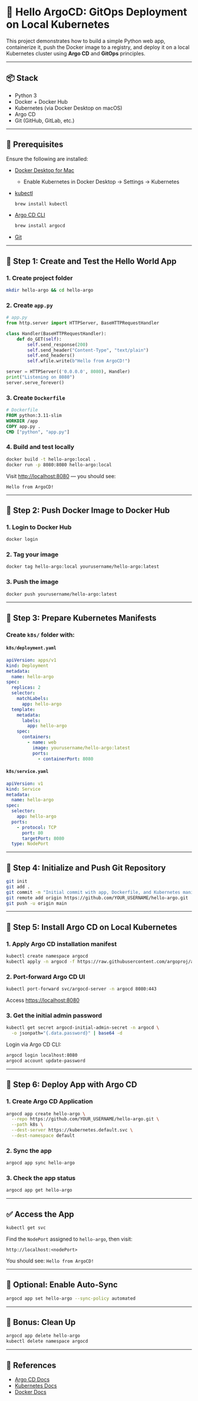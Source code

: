 # 🚀 Hello ArgoCD: GitOps Deployment on Local Kubernetes

This project demonstrates how to build a simple Python web app, containerize it, push the Docker image to a registry, and deploy it on a local Kubernetes cluster using **Argo CD** and **GitOps** principles.

---

## 📦 Stack

* Python 3
* Docker + Docker Hub
* Kubernetes (via Docker Desktop on macOS)
* Argo CD
* Git (GitHub, GitLab, etc.)

---

## 🧰 Prerequisites

Ensure the following are installed:

* [Docker Desktop for Mac](https://www.docker.com/products/docker-desktop/)

  * Enable Kubernetes in Docker Desktop → Settings → Kubernetes
* [kubectl](https://kubernetes.io/docs/tasks/tools/install-kubectl/)

  ```bash
  brew install kubectl
  ```
* [Argo CD CLI](https://argo-cd.readthedocs.io/en/stable/cli_installation/)

  ```bash
  brew install argocd
  ```
* [Git](https://git-scm.com/)

---

## 🧱 Step 1: Create and Test the Hello World App

### 1. Create project folder

```bash
mkdir hello-argo && cd hello-argo
```

### 2. Create `app.py`

```python
# app.py
from http.server import HTTPServer, BaseHTTPRequestHandler

class Handler(BaseHTTPRequestHandler):
    def do_GET(self):
        self.send_response(200)
        self.send_header("Content-Type", "text/plain")
        self.end_headers()
        self.wfile.write(b"Hello from ArgoCD!")

server = HTTPServer(('0.0.0.0', 8080), Handler)
print("Listening on 8080")
server.serve_forever()
```

### 3. Create `Dockerfile`

```Dockerfile
# Dockerfile
FROM python:3.11-slim
WORKDIR /app
COPY app.py .
CMD ["python", "app.py"]
```

### 4. Build and test locally

```bash
docker build -t hello-argo:local .
docker run -p 8080:8080 hello-argo:local
```

Visit [http://localhost:8080](http://localhost:8080) — you should see:

```
Hello from ArgoCD!
```

---

## 🐳 Step 2: Push Docker Image to Docker Hub

### 1. Login to Docker Hub

```bash
docker login
```

### 2. Tag your image

```bash
docker tag hello-argo:local yourusername/hello-argo:latest
```

### 3. Push the image

```bash
docker push yourusername/hello-argo:latest
```

---

## 📁 Step 3: Prepare Kubernetes Manifests

### Create `k8s/` folder with:

#### `k8s/deployment.yaml`

```yaml
apiVersion: apps/v1
kind: Deployment
metadata:
  name: hello-argo
spec:
  replicas: 2
  selector:
    matchLabels:
      app: hello-argo
  template:
    metadata:
      labels:
        app: hello-argo
    spec:
      containers:
        - name: web
          image: yourusername/hello-argo:latest
          ports:
            - containerPort: 8080
```

#### `k8s/service.yaml`

```yaml
apiVersion: v1
kind: Service
metadata:
  name: hello-argo
spec:
  selector:
    app: hello-argo
  ports:
    - protocol: TCP
      port: 80
      targetPort: 8080
  type: NodePort
```

---

## 📂 Step 4: Initialize and Push Git Repository

```bash
git init
git add .
git commit -m "Initial commit with app, Dockerfile, and Kubernetes manifests"
git remote add origin https://github.com/YOUR_USERNAME/hello-argo.git
git push -u origin main
```

---

## 🚀 Step 5: Install Argo CD on Local Kubernetes

### 1. Apply Argo CD installation manifest

```bash
kubectl create namespace argocd
kubectl apply -n argocd -f https://raw.githubusercontent.com/argoproj/argo-cd/stable/manifests/install.yaml
```

### 2. Port-forward Argo CD UI

```bash
kubectl port-forward svc/argocd-server -n argocd 8080:443
```

Access [https://localhost:8080](https://localhost:8080)

### 3. Get the initial admin password

```bash
kubectl get secret argocd-initial-admin-secret -n argocd \
  -o jsonpath="{.data.password}" | base64 -d
```

Login via Argo CD CLI:

```bash
argocd login localhost:8080
argocd account update-password
```

---

## 📱 Step 6: Deploy App with Argo CD

### 1. Create Argo CD Application

```bash
argocd app create hello-argo \
  --repo https://github.com/YOUR_USERNAME/hello-argo.git \
  --path k8s \
  --dest-server https://kubernetes.default.svc \
  --dest-namespace default
```

### 2. Sync the app

```bash
argocd app sync hello-argo
```

### 3. Check the app status

```bash
argocd app get hello-argo
```

---

## ✅ Access the App

```bash
kubectl get svc
```

Find the `NodePort` assigned to `hello-argo`, then visit:

```
http://localhost:<nodePort>
```

You should see: `Hello from ArgoCD!`

---

## 🔄 Optional: Enable Auto-Sync

```bash
argocd app set hello-argo --sync-policy automated
```

---

## 🧪 Bonus: Clean Up

```bash
argocd app delete hello-argo
kubectl delete namespace argocd
```

---

## 📘 References

* [Argo CD Docs](https://argo-cd.readthedocs.io/)
* [Kubernetes Docs](https://kubernetes.io/docs/)
* [Docker Docs](https://docs.docker.com/)

